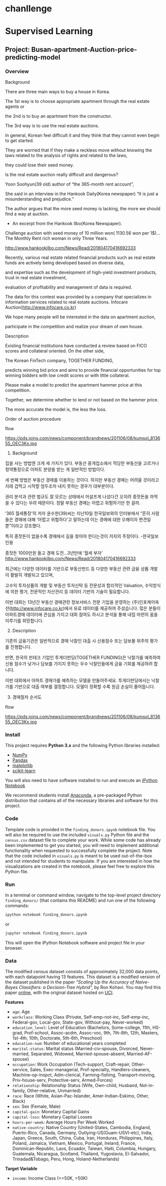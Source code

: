 
# chanllenge
# Supervised Learning
## Project: Busan-apartment-Auction-price-predicting-model

### Overview

Background

 

There are three main ways to buy a house in Korea.

The 1st way is to choose appropriate apartment through the real estate agents or

the 2nd is to buy an apartment from the constructor.

The 3rd way is to use the real estate auctions.

 

In general, Korean feel difficult it and they think that they cannot even begin to get started.

They are worried that if they make a reckless move without knowing the laws related to the analysis of rights and related to the laws,

they could lose their seed money.

 

Is the real estate auction really difficult and dangerous?

 

Yoon Soohyun(39 old) author of “the 365-month rent account”,

She said in an interview in the Hankook Daily(Korea newspaper) “It is just a misunderstanding and prejudice.”

 

The author argues that the more seed money is lacking, the more we should find a way at auction. 

- An excerpt from the Hankook Ilbo(Korea Newspaper).

 Challenge auction with seed money of 10 million won( 1130.56 won per 1$)... The Monthly Rent rich woman in only Three Years.

http://www.hankookilbo.com/News/Read/201804170416692333

 

Recently, various real estate related financial products such as real estate funds are actively being developed based on diverse data,

and expertise such as the development of high-yield investment products, trust in real estate investment,

evaluation of profitability and management of data is required.

 

The data for this contest was provided by a company that specializes in information services related to real estate auctions.
Infocare Auction(http://www.infocare.co.kr)

 

We hope many people will be interested in the data on apartment auction,

participate in the competition and realize your dream of own house.

 

Description

 

Existing financial institutions have conducted a review based on FICO scores and collateral oriented. On the other side,

The Korean FinTech company, TOGETHER FUNDING, 

predicts winning bid price and aims to provide financial opportunities for top winning bidders with low credit scores or with little collateral.

 

Please make a model to predict the apartment hammer price at this competition.

Together, we determine whether to lend or not based on the hammer price.

The more accurate the model is, the less the loss.

 

Order of auction procedure

flow

 

https://pds.joins.com/news/component/brandnews/201106/08/kumsol_813655_OEC3Kx.jpg


1. Background

 

집을 사는 방법엔 크게 세 가지가 있다. 부동산 중개업소에서 적당한 부동산을 고르거나 청약통장으로 아파트 분양을 받는 게 일반적인 방법이다. 

세 번째 방법은 부동산 경매를 이용하는 것이다. 하지만 부동산 경매는 어려울 것이라고 지레 겁먹고 시작할 엄두조차 내지 못하는 경우가 대부분이다. 

권리 분석과 관련 법규도 잘 모르는 상태에서 어설프게 나섰다간 오히려 종잣돈을 까먹을 수 있다는 우려 때문이다. 정말 부동산 경매는 어렵고 위험하기만 한 걸까. 

‘365 월세통장’의 저자 윤수현(39)씨는 지난10일 한국일보와의 인터뷰에서 “흔히 사람들은 경매에 대해 ‘어렵고 위험하다’고 말하는데 이는 경매에 대한 오해이자 편견일 뿐”이라고 강조했다.

 특히 종잣돈이 없을수록 경매에서 길을 찾아야 한다는것이 저자의 주장이다. -한국일보 인용

종잣돈 1000만원 들고 경매 도전…3년만에 ‘월세 부자’
http://www.hankookilbo.com/News/Read/201804170416692333
 

최근에는 다양한 데이터를 기반으로 부동산펀드 등 다양한 부동산 관련 금융 상품 개발이 활발히 개발되고 있으며, 

고수익 투자상품의 개발 및 부동산 투자신탁 등 전문성과 합리적인 Valuation, 수익방식에 의한 평가, 전문적인 자산관리 등 데이터 기반의 기술이 필요합니다.

 
이번 대회는 13년간 부동산 경매관련 정보서비스 전문 기업을 운영하는
 (주)인포케어옥션(http://www.infocare.co.kr)에서 유료 데이터를 제공하여 주셨습니다. 
많은 분들이 아파트경매 데이터에 관심을 가지고 대회 참여도 하시고 분석을 통해 내집 마련의 꿈을 이루기를 희망합니다.
 

2. Description

 

기존의 금융기관은 일반적으로 경매 낙찰인 대출 시 신용점수 또는 담보물 위주의 평가를 진행합니다. 

 

반면, 한국의 핀테크 기업인 투게더펀딩(TOGETHER FUNDING)은 낙찰가를 예측하여 신용 점수가 낮거나 담보를 가지지 못하는 우수 낙찰인들에게 금융 기회를 제공하려 합니다.

 

이번 대회에서 아파트 경매가를 예측하는 모델을 만들어주세요. 투게더펀딩에서는 낙찰가를 기반으로 대출 여부를 결정합니다. 모델이 정확할 수록 원금 손실이 줄어듭니다. 

 

3. 경매절차 순서도

flow

https://pds.joins.com/news/component/brandnews/201106/08/kumsol_813655_OEC3Kx.jpg

### Install

This project requires **Python 3.x** and the following Python libraries installed:

- [NumPy](http://www.numpy.org/)
- [Pandas](http://pandas.pydata.org)
- [matplotlib](http://matplotlib.org/)
- [scikit-learn](http://scikit-learn.org/stable/)

You will also need to have software installed to run and execute an [iPython Notebook](http://ipython.org/notebook.html)

We recommend students install [Anaconda](https://www.continuum.io/downloads), a pre-packaged Python distribution that contains all of the necessary libraries and software for this project.

### Code

Template code is provided in the `finding_donors.ipynb` notebook file. You will also be required to use the included `visuals.py` Python file and the `census.csv` dataset file to complete your work. While some code has already been implemented to get you started, you will need to implement additional functionality when requested to successfully complete the project. Note that the code included in `visuals.py` is meant to be used out-of-the-box and not intended for students to manipulate. If you are interested in how the visualizations are created in the notebook, please feel free to explore this Python file.

### Run

In a terminal or command window, navigate to the top-level project directory `finding_donors/` (that contains this README) and run one of the following commands:

```bash
ipython notebook finding_donors.ipynb
```  
or
```bash
jupyter notebook finding_donors.ipynb
```

This will open the iPython Notebook software and project file in your browser.

### Data

The modified census dataset consists of approximately 32,000 data points, with each datapoint having 13 features. This dataset is a modified version of the dataset published in the paper *"Scaling Up the Accuracy of Naive-Bayes Classifiers: a Decision-Tree Hybrid",* by Ron Kohavi. You may find this paper [online](https://www.aaai.org/Papers/KDD/1996/KDD96-033.pdf), with the original dataset hosted on [UCI](https://archive.ics.uci.edu/ml/datasets/Census+Income).

**Features**
- `age`: Age
- `workclass`: Working Class (Private, Self-emp-not-inc, Self-emp-inc, Federal-gov, Local-gov, State-gov, Without-pay, Never-worked)
- `education_level`: Level of Education (Bachelors, Some-college, 11th, HS-grad, Prof-school, Assoc-acdm, Assoc-voc, 9th, 7th-8th, 12th, Masters, 1st-4th, 10th, Doctorate, 5th-6th, Preschool)
- `education-num`: Number of educational years completed
- `marital-status`: Marital status (Married-civ-spouse, Divorced, Never-married, Separated, Widowed, Married-spouse-absent, Married-AF-spouse)
- `occupation`: Work Occupation (Tech-support, Craft-repair, Other-service, Sales, Exec-managerial, Prof-specialty, Handlers-cleaners, Machine-op-inspct, Adm-clerical, Farming-fishing, Transport-moving, Priv-house-serv, Protective-serv, Armed-Forces)
- `relationship`: Relationship Status (Wife, Own-child, Husband, Not-in-family, Other-relative, Unmarried)
- `race`: Race (White, Asian-Pac-Islander, Amer-Indian-Eskimo, Other, Black)
- `sex`: Sex (Female, Male)
- `capital-gain`: Monetary Capital Gains
- `capital-loss`: Monetary Capital Losses
- `hours-per-week`: Average Hours Per Week Worked
- `native-country`: Native Country (United-States, Cambodia, England, Puerto-Rico, Canada, Germany, Outlying-US(Guam-USVI-etc), India, Japan, Greece, South, China, Cuba, Iran, Honduras, Philippines, Italy, Poland, Jamaica, Vietnam, Mexico, Portugal, Ireland, France, Dominican-Republic, Laos, Ecuador, Taiwan, Haiti, Columbia, Hungary, Guatemala, Nicaragua, Scotland, Thailand, Yugoslavia, El-Salvador, Trinadad&Tobago, Peru, Hong, Holand-Netherlands)

**Target Variable**
- `income`: Income Class (<=50K, >50K)
